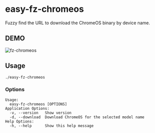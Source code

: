 # easy-fz-chromeos

Fuzzy find the URL to download the ChromeOS binary by device name.

## DEMO
![fz-chromeos](https://user-images.githubusercontent.com/63180765/156784887-a947ee83-39bd-46c6-8c98-2e9523295dc5.gif)

## Usage
```
./easy-fz-chromeos
```

### Options
```
Usage:
  easy-fz-chromeos [OPTIONS]
Application Options:
  -v, --version   Show version
  -d, --download  Download ChromeOS for the selected model name
Help Options:
  -h, --help      Show this help message
```
